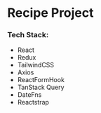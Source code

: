 # Recipe Project

### Tech Stack:
- React
- Redux
- TailwindCSS
- Axios
- ReactFormHook
- TanStack Query
- DateFns
- Reactstrap

